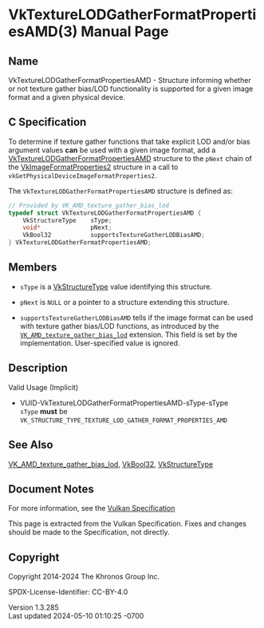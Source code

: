 # VkTextureLODGatherFormatPropertiesAMD(3) Manual Page

## Name

VkTextureLODGatherFormatPropertiesAMD - Structure informing whether or
not texture gather bias/LOD functionality is supported for a given image
format and a given physical device.



## <a href="#_c_specification" class="anchor"></a>C Specification

To determine if texture gather functions that take explicit LOD and/or
bias argument values **can** be used with a given image format, add a
[VkTextureLODGatherFormatPropertiesAMD](https://registry.khronos.org/vulkan/specs/1.3-extensions/man/html/VkTextureLODGatherFormatPropertiesAMD.html)
structure to the `pNext` chain of the
[VkImageFormatProperties2](https://registry.khronos.org/vulkan/specs/1.3-extensions/man/html/VkImageFormatProperties2.html) structure in a
call to `vkGetPhysicalDeviceImageFormatProperties2`.

The `VkTextureLODGatherFormatPropertiesAMD` structure is defined as:

``` c
// Provided by VK_AMD_texture_gather_bias_lod
typedef struct VkTextureLODGatherFormatPropertiesAMD {
    VkStructureType    sType;
    void*              pNext;
    VkBool32           supportsTextureGatherLODBiasAMD;
} VkTextureLODGatherFormatPropertiesAMD;
```

## <a href="#_members" class="anchor"></a>Members

- `sType` is a [VkStructureType](https://registry.khronos.org/vulkan/specs/1.3-extensions/man/html/VkStructureType.html) value identifying
  this structure.

- `pNext` is `NULL` or a pointer to a structure extending this
  structure.

- `supportsTextureGatherLODBiasAMD` tells if the image format can be
  used with texture gather bias/LOD functions, as introduced by the
  [`VK_AMD_texture_gather_bias_lod`](https://registry.khronos.org/vulkan/specs/1.3-extensions/man/html/VK_AMD_texture_gather_bias_lod.html)
  extension. This field is set by the implementation. User-specified
  value is ignored.

## <a href="#_description" class="anchor"></a>Description

Valid Usage (Implicit)

- <a href="#VUID-VkTextureLODGatherFormatPropertiesAMD-sType-sType"
  id="VUID-VkTextureLODGatherFormatPropertiesAMD-sType-sType"></a>
  VUID-VkTextureLODGatherFormatPropertiesAMD-sType-sType  
  `sType` **must** be
  `VK_STRUCTURE_TYPE_TEXTURE_LOD_GATHER_FORMAT_PROPERTIES_AMD`

## <a href="#_see_also" class="anchor"></a>See Also

[VK_AMD_texture_gather_bias_lod](https://registry.khronos.org/vulkan/specs/1.3-extensions/man/html/VK_AMD_texture_gather_bias_lod.html),
[VkBool32](https://registry.khronos.org/vulkan/specs/1.3-extensions/man/html/VkBool32.html), [VkStructureType](https://registry.khronos.org/vulkan/specs/1.3-extensions/man/html/VkStructureType.html)

## <a href="#_document_notes" class="anchor"></a>Document Notes

For more information, see the <a
href="https://registry.khronos.org/vulkan/specs/1.3-extensions/html/vkspec.html#VkTextureLODGatherFormatPropertiesAMD"
target="_blank" rel="noopener">Vulkan Specification</a>

This page is extracted from the Vulkan Specification. Fixes and changes
should be made to the Specification, not directly.

## <a href="#_copyright" class="anchor"></a>Copyright

Copyright 2014-2024 The Khronos Group Inc.

SPDX-License-Identifier: CC-BY-4.0

Version 1.3.285  
Last updated 2024-05-10 01:10:25 -0700
